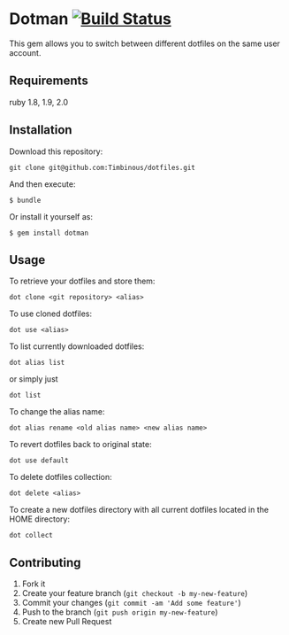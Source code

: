 # Dotman [![Build Status](https://secure.travis-ci.org/Timbinous/dotman.png)](http://travis-ci.org/Timbinous/dotman?branch=master)
This gem allows you to switch between different dotfiles on the same user account.

## Requirements

ruby 1.8, 1.9, 2.0

## Installation

Download this repository:

    git clone git@github.com:Timbinous/dotfiles.git

And then execute:

    $ bundle

Or install it yourself as:

    $ gem install dotman

## Usage

To retrieve your dotfiles and store them:

    dot clone <git repository> <alias>

To use cloned dotfiles:

    dot use <alias> 

To list currently downloaded dotfiles:

    dot alias list

or simply just

    dot list 

To change the alias name:

    dot alias rename <old alias name> <new alias name> 

To revert dotfiles back to original state:

    dot use default 

To delete dotfiles collection:

    dot delete <alias> 

To create a new dotfiles directory with all current dotfiles located in the HOME directory:

    dot collect

## Contributing

1. Fork it
2. Create your feature branch (`git checkout -b my-new-feature`)
3. Commit your changes (`git commit -am 'Add some feature'`)
4. Push to the branch (`git push origin my-new-feature`)
5. Create new Pull Request
